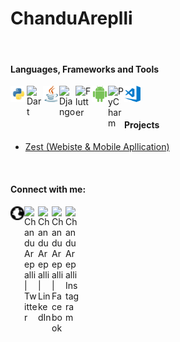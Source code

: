 # ChanduAreplli

<br/>

#### Languages, Frameworks and Tools

<img align="left" alt="Python" width="26px" src="https://raw.githubusercontent.com/github/explore/80688e429a7d4ef2fca1e82350fe8e3517d3494d/topics/python/python.png" />
<img align="left" alt="Dart" width="26px" src="https://lh3.googleusercontent.com/proxy/EHFxqXRWaRE7J4DGITnz71wwaJ6G2zA-kK3IoyX6ZxnaRPhJkTGfE7KQkPMaeK_4F067-K5-f1iZz6d7nPqujeZhuHfoeiVRMq548agc0Nr-PraGBBY" />
<img align="left" alt="Java" width="26px" src="https://raw.githubusercontent.com/github/explore/80688e429a7d4ef2fca1e82350fe8e3517d3494d/topics/java/java.png" />
<img align="left" alt="Django" width="26px" src="https://i0.wp.com/mariopeshev.com/wp-content/uploads/2010/05/1_1OBwwxzJksMv0YDD-XmyBw-e1536939901261.png?fit=1074%2C1164&ssl=1" />
<img align="left" alt="Flutter" width="26px" src="https://cdn.iconscout.com/icon/free/png-512/flutter-2038877-1720090.png" />
<img align="left" alt="Android" width="26px" src="https://raw.githubusercontent.com/github/explore/80688e429a7d4ef2fca1e82350fe8e3517d3494d/topics/android/android.png" />
<img align="left" alt="PyCharm" width="26px" src="https://resources.jetbrains.com/storage/products/pycharm/img/meta/pycharm_logo_300x300.png" />
<img align="left" alt="Visual Studio Code" width="26px" src="https://raw.githubusercontent.com/github/explore/80688e429a7d4ef2fca1e82350fe8e3517d3494d/topics/visual-studio-code/visual-studio-code.png" />

<br/>
<br/>


#### Projects

- [Zest (Webiste & Mobile Apllication)][project_zest]

<br/>


#### Connect with me:

[<img align="left" alt="ChanduArepalli" width="22px" src="https://raw.githubusercontent.com/iconic/open-iconic/master/svg/globe.svg" />][website]
[<img align="left" alt="ChanduArepalli | Twitter" width="22px" src="https://cdn.jsdelivr.net/npm/simple-icons@v3/icons/twitter.svg" />][twitter]
[<img align="left" alt="ChanduArepalli | LinkedIn" width="22px" src="https://cdn.jsdelivr.net/npm/simple-icons@v3/icons/linkedin.svg" />][linkedin]
[<img align="left" alt="ChanduArepalli | Facebook" width="22px" src="https://cdn.jsdelivr.net/npm/simple-icons@v3/icons/facebook.svg" />][facebook]
[<img align="left" alt="ChanduArepalli Instagram" width="22px" src="https://cdn.jsdelivr.net/npm/simple-icons@v3/icons/instagram.svg" />][instagram]

<br />


[website]: http://chanduArepalli.xyz
[twitter]: https://twitter.com/ChanduArepalli_
[instagram]: https://www.instagram.com/chandu_mani_kumar/
[linkedin]: https://www.linkedin.com/in/chandu-arepalli/
[facebook]: https://facebook.com/Arepalli.Chandu

[project_zest]: https://github.com/ChanduArepalli/projects/zest/
